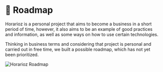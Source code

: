 # :dizzy: **Roadmap**

Horarioz is a personal project that aims to become a business in a short period of time, however, it also aims to be an example of good practices and information, as well as some ways on how to use certain technologies.

Thinking in business terms and considering that project is personal
and carried out in free time, we built a possible roadmap, which has not yet been prioritized.
<br/>

![Horarioz Roadmap](https://github.com/wendelfreitas/horarioz/assets/34070817/477ed706-317c-487b-ab6a-be5703f25e8c#gh-dark-mode-only)
